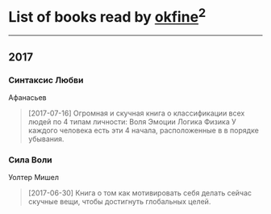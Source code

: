 # List of books read by [okfine](http://vk.com/id209723)<sup>2</sup>
---

## 2017

### Синтаксис Любви
Афанасьев
> [2017-07-16] Огромная и скучная книга о классификации всех людей по 4 типам личности:
> Воля
> Эмоции
> Логика 
> Физика
> У каждого человека есть эти 4 начала, расположенные в в порядке убывания.


### Сила Воли
Уолтер Мишел
> [2017-06-30] Книга о том как мотивировать себя делать сейчас скучные вещи, чтобы достигнуть глобальных целей.



